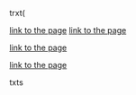 trxt(

[link to the page](https://github.com/Altair200333/ObsidianMDtoPDF)
[link to the page](https://github.com/Altair200333/ObsidianMDtoPDF5)

[link to the page](https://github.com/Altair200333/ObsidianMDtoPDF3)

[link to the page](https://github.com/Altair200333/ObsidianMDtoPDF2)

txts
